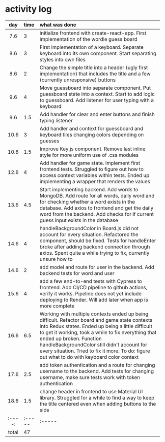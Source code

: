 # activity log

| day | time | what was done |
| :----:|:-----| :-----|
| 7.6 | 3 | initialize frontend with create-react-app. First implementation of the wordle guess board  |
| 8.6 | 3 | First implementation of a keyboard. Separate keyboard into its own component. Start separating styles into own files |
| 8.6 | 2 | Change the simple title into a header (ugly first implementation) that includes the title and a few (currently unresponsive) buttons |
| 9.6 | 4 | Move guessboard into separate component. Put guessboard state into a context. Start to add logic to guessboard. Add listener for user typing with a keyboard |
| 9.6 | 1.5 | Add handler for clear and enter buttons and finish typing listener |
| 10.6 | 3 | Add handler and context for guessboard and keyboard tiles changing colors depending on guesses |
| 10.6 | 1.5 | Improve Key.js component. Remove last inline style for more uniform use of .css modules |
| 12.6 | 4 | Add handler for game state. Implement first frontend tests. Struggled to figure out how to access context variables within tests. Ended up implementing a wrapper that renders the values |
| 13.6 | 4.5 | Start implementing backend. Add words to MongoDB. Add route for all words, daily word and for checking whether a word exists in the database. Add axios to frontend and get the daily word from the backend. Add checks for if current guess input exists in the database |
| 14.6 | 4 | handleBackgroundColor in Board.js did not account for every situation. Refactored the component, should be fixed. Tests for handleEnter broke after adding backend connection through axios. Spent quite a while trying to fix, currently unsure how to |
| 14.6 | 2 | add model and route for user in the backend. Add backend tests for word and user |
| 15.6 | 4 | add a few end-to-end tests with Cypress to frontend. Add CI/CD pipeline to github actions, verify it works. Pipeline does not yet include deploying to Render. Will add later when app is more complete |
| 16.6 | 6.5 | Working with multiple contexts ended up being difficult. Refactor board and game state contexts into Redux states. Ended up being a little difficult to get it working, took a while to fix everything that ended up broken. Function handleBackgroundColor still didn't account for every situation. Tried to fix it more. To do: figure out what to do with keyboard color context |
| 17.6 | 2.5 | add token authentication and a route for changing username to the backend. Add tests for changing username, make sure tests work with token authentication |
| 18.6 | 1.5 | change header in frontend to use Material UI library. Struggled for a while to find a way to keep the title centered even when adding buttons to the side |
| :----:|:-----| :-----|
| total | 47 ||

